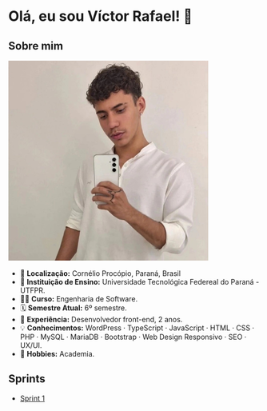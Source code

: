 # Olá, eu sou Víctor Rafael! 👋

## Sobre mim

<img src="victor.jpg" alt="Imagem de perfil" width="400" class="img-rounded"/>

* 📍 **Localização:** Cornélio Procópio, Paraná, Brasil
* 🏫 **Instituição de Ensino:** Universidade Tecnológica Federeal do Paraná - UTFPR.
* 👨‍💻 **Curso:** Engenharia de Software.
* 🗓️ **Semestre Atual:** 6º semestre.
* 💼 **Experiência:** Desenvolvedor front-end, 2 anos.
* 💡 **Conhecimentos:** WordPress · TypeScript · JavaScript · HTML · CSS · PHP · MySQL · MariaDB · Bootstrap · Web Design Responsivo · SEO · UX/UI.
* 🚴 **Hobbies:** Academia.

## Sprints

* [Sprint 1](sprint-1/desafio-sprint)
